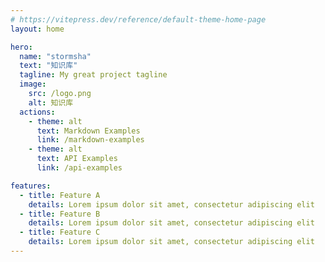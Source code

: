```yaml
---
# https://vitepress.dev/reference/default-theme-home-page
layout: home

hero:
  name: "stormsha"
  text: "知识库"
  tagline: My great project tagline
  image:
    src: /logo.png
    alt: 知识库
  actions:
    - theme: alt
      text: Markdown Examples
      link: /markdown-examples
    - theme: alt
      text: API Examples
      link: /api-examples

features:
  - title: Feature A
    details: Lorem ipsum dolor sit amet, consectetur adipiscing elit
  - title: Feature B
    details: Lorem ipsum dolor sit amet, consectetur adipiscing elit
  - title: Feature C
    details: Lorem ipsum dolor sit amet, consectetur adipiscing elit
---
```


